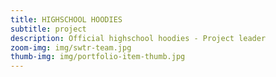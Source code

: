```yaml
---
title: HIGHSCHOOL HOODIES
subtitle: project
description: Official highschool hoodies - Project leader
zoom-img: img/swtr-team.jpg
thumb-img: img/portfolio-item-thumb.jpg
---
```

